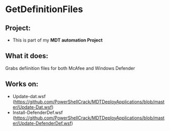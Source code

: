 # GetDefinitionFiles

## Project: 
  - This is part of my <b>MDT automation Project</b>

## What it does:
Grabs defiinition files for both McAfee and Windows Defender

## Works on:
 - Update-dat.wsf (https://github.com/PowerShellCrack/MDTDeployApplications/blob/master/Update-Dat.wsf)
 - Install-DefenderDef.wsf (https://github.com/PowerShellCrack/MDTDeployApplications/blob/master/Update-DefenderDef.wsf)
